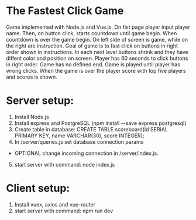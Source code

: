 # The Fastest Click Game
  Game implemented with Node.js and Vue.js. On fist page player input player name. Then, on button click, starts countdown until game begin. When countdown is over the game begin. On left side of screen is game, while on the right are instruction. Goal of game is to fast click on buttons in right order shown in instructions. In each next level buttons shrink and they have diffent color and position on screen. Player has 60 seconds to click buttons in right order. Game has no defined end. Game is played until player has wrong clicks. When the game is over the player score with top five players and scores is shown. 

# Server setup:

  1. Install Node.js
  2. Install express and PostgreSQL (npm install --save express postgresql)
  3. Create table in database: CREATE TABLE scoreboard(Id SERIAL PRIMARY KEY, name VARCHAR(30), score INTEGER);
  4. In /server/queries.js set database connection params
  - OPTIONAL change incoming connection in /server/index.js.
  5. start server with command: node index.js
  
# Client setup:
  1. Install vuex, axios and vue-router
  2. start server with command: npm run dev
  

        
  

